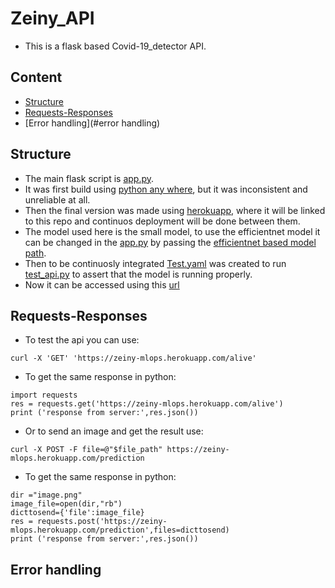 # Zeiny_API
- This is a flask based Covid-19_detector API.

## Content
- [Structure](#structure)
- [Requests-Responses](#requests-responses)
- [Error handling](#error handling)

## Structure
- The main flask script is [app.py](app.py).
- It was first build using [python any where](https://www.pythonanywhere.com/), but it was inconsistent and unreliable at all.
- Then the final version was made using [herokuapp](https://dashboard.heroku.com/apps), where it will be linked to this repo and continuos deployment will be done between them.
- The model used here is the small model, to use the efficientnet model it can be changed in the [app.py](app.py) by passing the [efficientnet based model path](models/model_efficientnet.h5).
- Then to be continuosly integrated [Test.yaml](.github/workflows/Test_CI.yaml) was created to run [test_api.py](test/test_api.py) to assert that the model is running properly.
- Now it can be accessed using this [url](https://zeiny-mlops.herokuapp.com/)

## Requests-Responses
- To test the api you can use:
```
curl -X 'GET' 'https://zeiny-mlops.herokuapp.com/alive'
```
- To get the same response in python:
```
import requests
res = requests.get('https://zeiny-mlops.herokuapp.com/alive')
print ('response from server:',res.json())
```
- Or to send an image and get the result use:
```
curl -X POST -F file=@"$file_path" https://zeiny-mlops.herokuapp.com/prediction
```
- To get the same response in python:
```
dir ="image.png"
image_file=open(dir,"rb")
dicttosend={'file':image_file}
res = requests.post('https://zeiny-mlops.herokuapp.com/prediction',files=dicttosend)
print ('response from server:',res.json())
```

## Error handling
